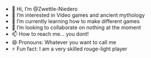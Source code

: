 - 👋 Hi, I’m @Zwettle-Niedero
- 👀 I’m interested in Video games and ancient mythology
- 🌱 I’m currently learning how to make different games
- 💞️ I’m looking to collaborate on nothing at the moment
- 📫 How to reach me... you dont!
- 😄 Pronouns: Whatever you want to call me
- ⚡ Fun fact: I am a very skilled rouge-light player

<!---
Zwettle-Niedero/Zwettle-Niedero is a ✨ special ✨ repository because its `README.md` (this file) appears on your GitHub profile.
You can click the Preview link to take a look at your changes.
--->
